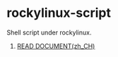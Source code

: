 # rockylinux-script
Shell script under rockylinux.
1. [READ DOCUMENT(zh_CH)](https://github.com/SimonOsaka/way-api-wiki/blob/master/%E5%9F%BA%E7%A1%80%E6%94%AF%E6%8C%81/%E2%AD%90%EF%B8%8F%E6%80%BB%E7%BB%93%EF%BC%8C%E5%85%88%E8%AF%BB%E6%AD%A4%E6%96%87.md)
